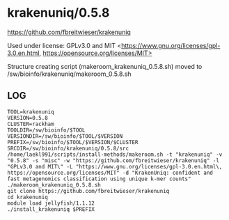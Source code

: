krakenuniq/0.5.8
========================

<https://github.com/fbreitwieser/krakenuniq>

Used under license:
GPLv3.0 and MIT 
<https://www.gnu.org/licenses/gpl-3.0.en.html, https://opensource.org/licenses/MIT>

Structure creating script (makeroom_krakenuniq_0.5.8.sh) moved to /sw/bioinfo/krakenuniq/makeroom_0.5.8.sh

LOG
---

    TOOL=krakenuniq
    VERSION=0.5.8
    CLUSTER=rackham
    TOOLDIR=/sw/bioinfo/$TOOL
    VERSIONDIR=/sw/bioinfo/$TOOL/$VERSION
    PREFIX=/sw/bioinfo/$TOOL/$VERSION/$CLUSTER
    SRCDIR=/sw/bioinfo/krakenuniq/0.5.8/src
    /home/laekl991/scripts/install-methods/makeroom.sh -t "krakenuniq" -v "0.5.8" -s "misc" -w "https://github.com/fbreitwieser/krakenuniq" -l "GPLv3.0 and MIT\" -L "https://www.gnu.org/licenses/gpl-3.0.en.html\, https://opensource.org/licenses/MIT" -d "KrakenUniq: confident and fast metagenomics classification using unique k-mer counts"
    ./makeroom_krakenuniq_0.5.8.sh
    git clone https://github.com/fbreitwieser/krakenuniq
    cd krakenuniq
    module load jellyfish/1.1.12
    ./install_krakenuniq $PREFIX

